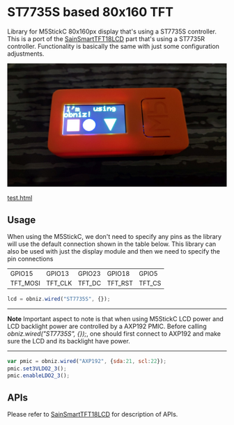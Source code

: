 # ST7735S based 80x160 TFT 

Library for M5StickC 80x160px display that's using a ST7735S controller. This is a port of the [SainSmartTFT18LCD](../SainSmartTFT18LCD/README.md) part that's using a ST7735R controller. Functionality is basically the same with just some configuration adjustments.

![](./m5stickc.jpg)

[test.html](./test.html)

## Usage

When using the M5StickC, we don't need to specify any pins as the library will use the default connection shown in the table below. This library can also be used with just the display module and then we need to specify the pin connections

<table>
 <tr><td>GPIO15</td><td>GPIO13</td><td>GPIO23</td><td>GPIO18</td><td>GPIO5</td></tr>
 <tr><td>TFT_MOSI</td><td>TFT_CLK</td><td>TFT_DC</td><td>TFT_RST</td><td>TFT_CS</td></tr>
</table>

```javascript
lcd = obniz.wired("ST7735S", {});
```

---
**Note**
Important aspect to note is that when using M5StickC LCD power and LCD backlight power are controlled by a AXP192 PMIC. Before calling *obniz.wired("ST7735S", {});*, one should first connect to AXP192 and make sure the LCD and its backlight have power.

---

```javascript
var pmic = obniz.wired("AXP192", {sda:21, scl:22});
pmic.set3VLDO2_3();
pmic.enableLDO2_3();
```

## APIs

Please refer to [SainSmartTFT18LCD](../SainSmartTFT18LCD/README.md) for description of APIs.